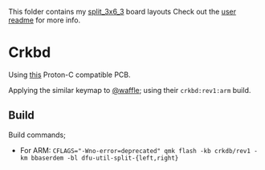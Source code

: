 This folder contains my [split\_3x6\_3](../../../default/split_3x6_3) board layouts
Check out the [user readme](../../../../users/bbaserdem/readme.md) for more info.

# Crkbd

Using [this](https://github.com/ItsWaffIe/waffle_corne) Proton-C compatible PCB.

Applying the similar keymap to [@waffle](https://github.com/ItsWaffIe/waffle_corne);
using their `crkbd:rev1:arm` build.

## Build

Build commands;

* For ARM: `CFLAGS="-Wno-error=deprecated" qmk flash -kb crkdb/rev1 -km bbaserdem -bl dfu-util-split-{left,right}`
